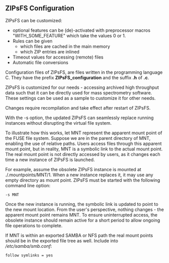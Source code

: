 ## ZIPsFS Configuration

ZIPsFS can be customized:

 - optional features can be (de)-activated with  preprocessor macros "WITH_SOME_FEATURE"  which take the values 0 or 1.
 - Rules can be given
     - which files are cached in the main memory
     - which ZIP entries are inlined
 - Timeout values for accessing (remote) files
 - Automatic file conversions

Configuration files of ZIPsFS, are files written in the programming language C.
They have the prefix **ZIPsFS_configuration** and the suffix **.h** of **.c**.


ZIPsFS is customized for our needs - accessing archived high throughput data such that it can be
directly used for mass spectrometry software. These settings can be used as a sample to customize it
for other needs.


Changes require recompilation and take effect after restart of ZIPsFS.

With the -s option, the updated ZIPsFS can seamlessly replace running instances without disrupting the virtual file system.

To illustrate how this works, let MNT represent the apparent mount point of the FUSE file system.
Suppose we are in the parent directory of MNT, enabling the use of relative paths.
Users access files through this apparent mount point, but in reality, MNT is a symbolic link to the actual mount point.
The real mount point is not directly accessed by users, as it changes each time a new instance of ZIPsFS is launched.

For example, assume the obsolete ZIPsFS instance is mounted at ./.mountpoints/MNT/1.
When a new instance replaces it, it may use any empty directory as   mount point. ZIPsFS must be started with the following command line  option:

    -s MNT

Once the new instance is running, the symbolic link is updated to point to the new mount
location. From the user's perspective, nothing changes - the apparent mount point remains MNT. To
ensure uninterrupted access, the obsolete instance should remain active for a short period to allow
ongoing file operations to complete.

If MNT  is within an exported  SAMBA or NFS path the real mount points should be in the exported file tree as well.
Include into */etc/samba/smb.conf*:

    follow symlinks = yes
